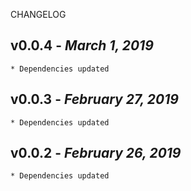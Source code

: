 <!--
changelogUtils.file is auto-generated using the monorepo-scripts package. Don't edit directly.
Edit the package's CHANGELOG.json file only.
-->

CHANGELOG

## v0.0.4 - _March 1, 2019_

    * Dependencies updated

## v0.0.3 - _February 27, 2019_

    * Dependencies updated

## v0.0.2 - _February 26, 2019_

    * Dependencies updated
